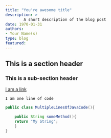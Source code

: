 ```yaml
---
title: "You're awesome title"
description: >
        A short description of the blog post
date: 1970-01-31
authors: 
- Your Name(s)
type: blog
featured: 
---
```


## This is a section header

### This is a sub-section header

[I am a link](https://github.com/apache/geode)


`I am one line of code`

```java
public class MultipleLinesOfJavaCode(){

    public String someMethod(){
    return "My String";
    }
}
```